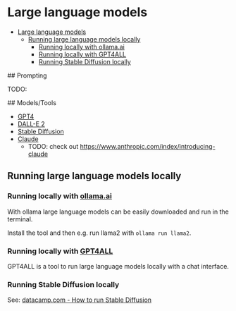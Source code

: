 # Large language models

- [Large language models](#large-language-models)
  - [Running large language models locally](#running-large-language-models-locally)
    - [Running locally with ollama.ai](#running-locally-with-ollamaai)
    - [Running locally with GPT4ALL](#running-locally-with-gpt4all)
    - [Running Stable Diffusion locally](#running-stable-diffusion-locally)


## Prompting

TODO:

## Models/Tools

- [GPT4](https://openai.com/gpt-4)
- [DALL-E 2](https://openai.com/dall-e-2)
- [Stable Diffusion](https://stability.ai/stable-diffusion)
- [Claude](https://claude.ai/)
  - TODO: check out https://www.anthropic.com/index/introducing-claude

## Running large language models locally

### Running locally with [ollama.ai](https://ollama.ai/)

With ollama large language models can be easily downloaded and run in the terminal.

Install the tool and then e.g. run llama2 with `ollama run llama2`.

### Running locally with [GPT4ALL](https://gpt4all.io/index.html)

GPT4ALL is a tool to run large language models locally with a chat interface.

### Running Stable Diffusion locally

See: [datacamp.com - How to run Stable Diffusion](https://www.datacamp.com/tutorial/how-to-run-stable-diffusion)